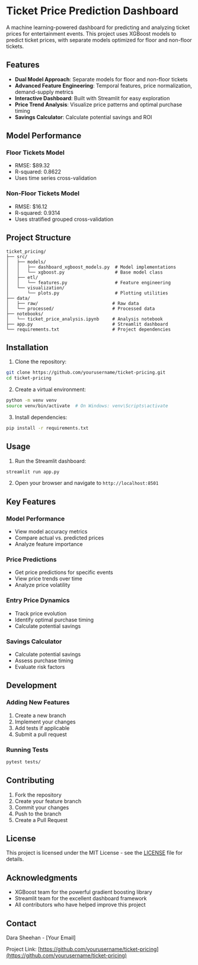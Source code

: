 # Ticket Price Prediction Dashboard

A machine learning-powered dashboard for predicting and analyzing ticket prices for entertainment events. This project uses XGBoost models to predict ticket prices, with separate models optimized for floor and non-floor tickets.

## Features

- **Dual Model Approach**: Separate models for floor and non-floor tickets
- **Advanced Feature Engineering**: Temporal features, price normalization, demand-supply metrics
- **Interactive Dashboard**: Built with Streamlit for easy exploration
- **Price Trend Analysis**: Visualize price patterns and optimal purchase timing
- **Savings Calculator**: Calculate potential savings and ROI

## Model Performance

### Floor Tickets Model
- RMSE: $89.32
- R-squared: 0.8622
- Uses time series cross-validation

### Non-Floor Tickets Model
- RMSE: $16.12
- R-squared: 0.9314
- Uses stratified grouped cross-validation

## Project Structure

```
ticket_pricing/
├── src/
│   ├── models/
│   │   ├── dashboard_xgboost_models.py  # Model implementations
│   │   └── xgboost.py                   # Base model class
│   ├── etl/
│   │   └── features.py                  # Feature engineering
│   └── visualization/
│       └── plots.py                     # Plotting utilities
├── data/
│   ├── raw/                            # Raw data
│   └── processed/                      # Processed data
├── notebooks/
│   └── ticket_price_analysis.ipynb     # Analysis notebook
├── app.py                              # Streamlit dashboard
└── requirements.txt                    # Project dependencies
```

## Installation

1. Clone the repository:
```bash
git clone https://github.com/yourusername/ticket-pricing.git
cd ticket-pricing
```

2. Create a virtual environment:
```bash
python -m venv venv
source venv/bin/activate  # On Windows: venv\Scripts\activate
```

3. Install dependencies:
```bash
pip install -r requirements.txt
```

## Usage

1. Run the Streamlit dashboard:
```bash
streamlit run app.py
```

2. Open your browser and navigate to `http://localhost:8501`

## Key Features

### Model Performance
- View model accuracy metrics
- Compare actual vs. predicted prices
- Analyze feature importance

### Price Predictions
- Get price predictions for specific events
- View price trends over time
- Analyze price volatility

### Entry Price Dynamics
- Track price evolution
- Identify optimal purchase timing
- Calculate potential savings

### Savings Calculator
- Calculate potential savings
- Assess purchase timing
- Evaluate risk factors

## Development

### Adding New Features
1. Create a new branch
2. Implement your changes
3. Add tests if applicable
4. Submit a pull request

### Running Tests
```bash
pytest tests/
```

## Contributing

1. Fork the repository
2. Create your feature branch
3. Commit your changes
4. Push to the branch
5. Create a Pull Request

## License

This project is licensed under the MIT License - see the [LICENSE](LICENSE) file for details.

## Acknowledgments

- XGBoost team for the powerful gradient boosting library
- Streamlit team for the excellent dashboard framework
- All contributors who have helped improve this project

## Contact

Dara Sheehan - [Your Email]

Project Link: [https://github.com/yourusername/ticket-pricing](https://github.com/yourusername/ticket-pricing) 